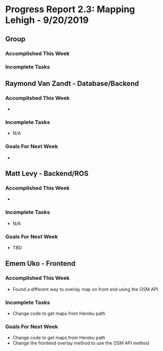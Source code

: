 # Progress Report 2.3:	Mapping Lehigh -		9/20/2019

## Group
### Accomplished This Week

### Incomplete Tasks

## Raymond Van Zandt - Database/Backend

### Accomplished This Week
- 

### Incomplete Tasks
- N/A

### Goals For Next Week
- 

## Matt Levy - Backend/ROS

### Accomplished This Week
- 

### Incomplete Tasks
- N/A

### Goals For Next Week
- TBD
## Emem Uko - Frontend

### Accomplished This Week
- Found a different way to overlay map on front end using the OSM API

### Incomplete Tasks
- Change code to get maps from Heroku path 

### Goals For Next Week
- Change code to get maps from Heroku path 
- Change the frontend overlay method to use the OSM API method 


